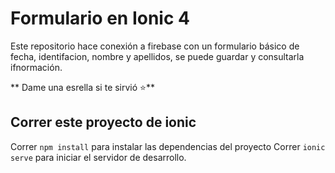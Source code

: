 # Formulario en Ionic 4

Este repositorio hace conexión a firebase con un formulario básico de fecha, identifacion, nombre y apellidos, se puede guardar y consultarla ifnormación.

** Dame una esrella si te sirvió ⭐**


## Correr este proyecto de ionic
Correr `npm install` para instalar las dependencias del proyecto
Correr `ionic serve` para iniciar el servidor de desarrollo.
